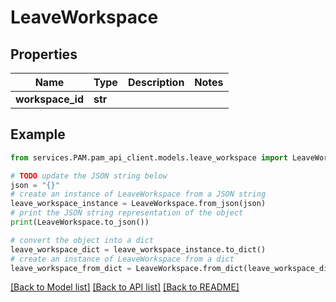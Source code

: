 # LeaveWorkspace


## Properties

Name | Type | Description | Notes
------------ | ------------- | ------------- | -------------
**workspace_id** | **str** |  | 

## Example

```python
from services.PAM.pam_api_client.models.leave_workspace import LeaveWorkspace

# TODO update the JSON string below
json = "{}"
# create an instance of LeaveWorkspace from a JSON string
leave_workspace_instance = LeaveWorkspace.from_json(json)
# print the JSON string representation of the object
print(LeaveWorkspace.to_json())

# convert the object into a dict
leave_workspace_dict = leave_workspace_instance.to_dict()
# create an instance of LeaveWorkspace from a dict
leave_workspace_from_dict = LeaveWorkspace.from_dict(leave_workspace_dict)
```
[[Back to Model list]](../README.md#documentation-for-models) [[Back to API list]](../README.md#documentation-for-api-endpoints) [[Back to README]](../README.md)


